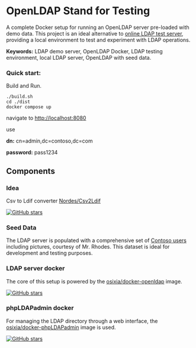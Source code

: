 # OpenLDAP Stand for Testing

A complete Docker setup for running an OpenLDAP server pre-loaded with demo data. This project is an ideal alternative to [online LDAP test server](https://www.forumsys.com/2022/05/10/online-ldap-test-server/), providing a local environment to test and experiment with LDAP operations.

**Keywords:** LDAP demo server, OpenLDAP Docker, LDAP testing environment, local LDAP server, OpenLDAP with seed data.

### Quick start:

Build and Run.

```
./build.sh
cd ./dist
docker compose up
```

navigate to [http://localhost:8080](http://localhost:8080/index.php)

use

**dn:** cn=admin,dc=contoso,dc=com

**password:** pass1234





## Components

### Idea

Csv to Ldif converter [Nordes/Csv2Ldif](https://github.com/Nordes/Csv2Ldif)

[![GitHub stars](https://img.shields.io/github/stars/Nordes/Csv2Ldif?style=social)](https://github.com/Nordes/Csv2Ldif)

### Seed Data

The LDAP server is populated with a comprehensive set of [Contoso users](https://mrhodes.net/2011/10/25/adding-285-contoso-users-with-pictures-to-your-development-environment-active-directory/) including pictures, courtesy of Mr. Rhodes. This dataset is ideal for development and testing purposes.

### LDAP server docker

The core of this setup is powered by the [osixia/docker-openldap](https://github.com/osixia/docker-openldap) image.

[![GitHub stars](https://img.shields.io/github/stars/osixia/docker-openldap?style=social)](https://github.com/osixia/docker-openldap)

### phpLDAPadmin docker

For managing the LDAP directory through a web interface, the [osixia/docker-phpLDAPadmin](https://github.com/osixia/docker-phpLDAPadmin) image is used.

[![GitHub stars](https://img.shields.io/github/stars/osixia/docker-phpLDAPadmin?style=social)](https://github.com/osixia/docker-phpLDAPadmin)
